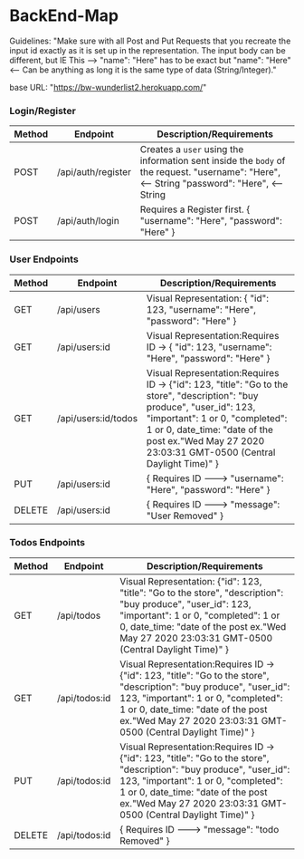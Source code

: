 # BackEnd-Map

Guidelines: "Make sure with all Post and Put Requests that you recreate the input id exactly as it is set up in the representation. The input body can be different, but IE This --> "name": "Here" has to be exact but "name": "Here" <-- Can be anything as long it is the same type of data (String/Integer)."

base URL: "https://bw-wunderlist2.herokuapp.com/"

### Login/Register

| Method | Endpoint      | Description/Requirements                                                                                                                                                                                                                                                            |
| ------ | ------------- | ---------------------------------------------------------------------------------------------------------------------------------------------------------------------------------------------------------------------------------------------------------------------- |
| POST   | /api/auth/register | Creates a `user` using the information sent inside the `body` of the request. "username": "Here", <-- String "password": "Here", <-- String |
| POST   | /api/auth/login    | Requires a Register first. { "username": "Here", "password": "Here" } |

### User Endpoints

| Method | Endpoint      | Description/Requirements                                                                                                                                                                                                                                                            |
| ------ | ------------- | ---------------------------------------------------------------------------------------------------------------------------------------------------------------------------------------------------------------------------------------------------------------------- |
| GET    | /api/users         | Visual Representation: { "id": 123, "username": "Here", "password": "Here" } |
| GET    | /api/users:id      | Visual Representation:Requires ID -> { "id": 123, "username": "Here", "password": "Here" } |
| GET    | /api/users:id/todos| Visual Representation:Requires ID -> {"id": 123, "title": "Go to the store", "description": "buy produce", "user_id": 123, "important": 1 or 0, "completed": 1 or 0, date_time: "date of the post ex."Wed May 27 2020 23:03:31 GMT-0500 (Central Daylight Time)" } |
| PUT    | /api/users:id      | { Requires ID ---> "username": "Here", "password": "Here" } |
| DELETE | /api/users:id      | { Requires ID ---> "message": "User Removed" } |

### Todos Endpoints


| Method | Endpoint      | Description/Requirements                                                                                                                                                                                                                                                            |
| ------ | ------------- | ---------------------------------------------------------------------------------------------------------------------------------------------------------------------------------------------------------------------------------------------------------------------- |
| GET    | /api/todos         | Visual Representation: {"id": 123, "title": "Go to the store", "description": "buy produce", "user_id": 123, "important": 1 or 0, "completed": 1 or 0, date_time: "date of the post ex."Wed May 27 2020 23:03:31 GMT-0500 (Central Daylight Time)" } |
| GET    | /api/todos:id      | Visual Representation:Requires ID -> {"id": 123, "title": "Go to the store", "description": "buy produce", "user_id": 123, "important": 1 or 0, "completed": 1 or 0, date_time: "date of the post ex."Wed May 27 2020 23:03:31 GMT-0500 (Central Daylight Time)" } |
| PUT    | /api/todos:id      | Visual Representation:Requires ID -> {"id": 123, "title": "Go to the store", "description": "buy produce", "user_id": 123, "important": 1 or 0, "completed": 1 or 0, date_time: "date of the post ex."Wed May 27 2020 23:03:31 GMT-0500 (Central Daylight Time)" } |
| DELETE | /api/todos:id      | { Requires ID ---> "message": "todo Removed" } |

